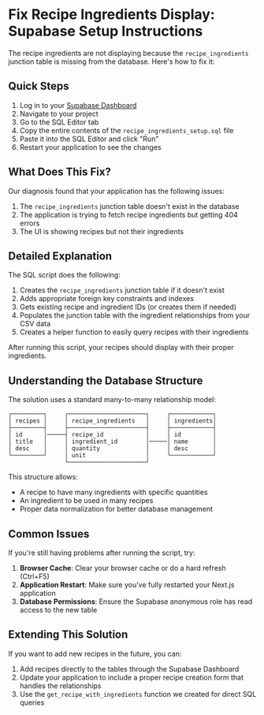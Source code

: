 # Fix Recipe Ingredients Display: Supabase Setup Instructions

The recipe ingredients are not displaying because the `recipe_ingredients` junction table is missing from the database. Here's how to fix it:

## Quick Steps

1. Log in to your [Supabase Dashboard](https://app.supabase.com/)
2. Navigate to your project
3. Go to the SQL Editor tab
4. Copy the entire contents of the `recipe_ingredients_setup.sql` file
5. Paste it into the SQL Editor and click "Run"
6. Restart your application to see the changes

## What Does This Fix?

Our diagnosis found that your application has the following issues:

1. The `recipe_ingredients` junction table doesn't exist in the database
2. The application is trying to fetch recipe ingredients but getting 404 errors
3. The UI is showing recipes but not their ingredients

## Detailed Explanation

The SQL script does the following:

1. Creates the `recipe_ingredients` junction table if it doesn't exist
2. Adds appropriate foreign key constraints and indexes
3. Gets existing recipe and ingredient IDs (or creates them if needed)
4. Populates the junction table with the ingredient relationships from your CSV data
5. Creates a helper function to easily query recipes with their ingredients

After running this script, your recipes should display with their proper ingredients.

## Understanding the Database Structure

The solution uses a standard many-to-many relationship model:

```
┌─────────┐     ┌──────────────────────┐     ┌────────────┐
│ recipes │     │ recipe_ingredients   │     │ ingredients│
├─────────┤     ├──────────────────────┤     ├────────────┤
│ id      │─────┤ recipe_id            │     │ id         │
│ title   │     │ ingredient_id        │─────│ name       │
│ desc    │     │ quantity             │     │ desc       │
└─────────┘     │ unit                 │     └────────────┘
                └──────────────────────┘
```

This structure allows:
- A recipe to have many ingredients with specific quantities
- An ingredient to be used in many recipes
- Proper data normalization for better database management

## Common Issues

If you're still having problems after running the script, try:

1. **Browser Cache**: Clear your browser cache or do a hard refresh (Ctrl+F5)
2. **Application Restart**: Make sure you've fully restarted your Next.js application
3. **Database Permissions**: Ensure the Supabase anonymous role has read access to the new table

## Extending This Solution

If you want to add new recipes in the future, you can:

1. Add recipes directly to the tables through the Supabase Dashboard
2. Update your application to include a proper recipe creation form that handles the relationships
3. Use the `get_recipe_with_ingredients` function we created for direct SQL queries